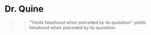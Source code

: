 # Dr. Quine

>> "Yields falsehood when preceded by its quotation"
> yields falsehood when preceded by its quotation.  
